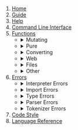 <ol>
    <li>
        <a href="./Home">Home</a>
    </li>
    <li>
        <a href="./Guide">Guide</a>
    </li>
    <li>
        <a href="./Help">Help</a>
    </li>
    <li>
        <a href="./Command-Line-Interface">Command Line Interface</a>
    </li>
    <li>
        <a href="./Functions">Functions</a>
        <ul>
            <li>
                <details>
                    <summary>Mutating</summary>
                    <ul>
                        <li><a href="./DoAdd">doAdd</a></li>
                        <li><a href="./DoRemove">doRemove</a></li>
                        <li><a href="./DoRemoveAt">doRemoveAt</a></li>
                        <li><a href="./DoInsertAt">doInsertAt</a></li>
                        <li><a href="./DoPop">doPop</a></li>
                        <li><a href="./DoShift">doShift</a></li>
                        <li><a href="./DoSwap">doSwap</a></li>
                    </ul>
                </details>
            </li>
            <li>
                <details>
                    <summary>Pure</summary>
                    <ul>
                        <li><a href="./Substring">substring</a></li>
                        <li><a href="./Length">length</a></li>
                        <li><a href="./IndexOf">indexOf</a></li>
                        <li><a href="./Contains">contains</a></li>
                        <li><a href="./StartsWith">startsWith</a></li>
                        <li><a href="./EndsWith">endsWith</a></li>
                        <li><a href="./Converted">converted</a></li>
                        <li><a href="./Filtered">filtered</a></li>
                        <li><a href="./Reversed">reversed</a></li>
                        <li><a href="./Sorted">sorted</a></li>
                        <li><a href="./CompareTo">compareTo</a></li>
                        <li><a href="./Sin">sin</a></li>
                        <li><a href="./Cos">cos</a></li>
                        <li><a href="./Tan">tan</a></li>
                        <li><a href="./Min">min</a></li>
                        <li><a href="./Max">max</a></li>
                        <li><a href="./Clamp">clamp</a></li>
                        <li><a href="./Interpolate">interpolate</a></li>
                        <li><a href="./Abs">abs</a></li>
                        <li><a href="./Floor">floor</a></li>
                        <li><a href="./Ceil">ceil</a></li>
                        <li><a href="./Round">round</a></li>
                        <li><a href="./Sqrt">sqrt</a></li>
                        <li><a href="./Clone">clone</a></li>
                    </ul>
                </details>
            </li>
            <li>
                <details>
                    <summary>Converting</summary>
                    <ul>
                        <li><a href="./FromJson">fromJson</a></li>
                        <li><a href="./ToBool">toBool</a></li>
                        <li><a href="./ToJson">toJson</a></li>
                        <li><a href="./ToKeys">toKeys</a></li>
                        <li><a href="./ToNumber">toNumber</a></li>
                        <li><a href="./ToRadix">toRadix</a></li>
                        <li><a href="./ToString">toString</a></li>
                        <li><a href="./ToTypeName">toTypeName</a></li>
                        <li><a href="./ToValues">toValues</a></li>
                    </ul>
                </details>
            </li>
            <li>
                <details>
                    <summary>Web</summary>
                    <ul>
                        <li><a href="./Fetch">fetch</a></li>
                        <li><a href="./HttpServer">httpServer</a></li>
                        <li><a href="./FileResponse">fileResponse</a></li>
                    </ul>
                </details>
            </li>
            <li>
                <details>
                    <summary>Files</summary>
                    <ul>
                        <li><a href="./FileRead">fileRead</a></li>
                        <li><a href="./FileExists">fileExists</a></li>
                        <li><a href="./FileWrite">fileWrite</a></li>
                        <li><a href="./FileDelete">fileDelete</a></li>
                    </ul>
                </details>
            </li>
            <li>
                <details>
                    <summary>Other</summary>
                    <ul>
                        <li><a href="./Random">random</a></li>
                        <li><a href="./Seed">seed</a></li>
                        <li><a href="./Print">print</a></li>
                        <li><a href="./Println">println</a></li>
                        <li><a href="./Readline">readline</a></li>
                        <li><a href="./Read">read</a></li>
                    </ul>
                </details>
            </li>
        </ul>
    </li>
    <li>
        <a href="./Errors">Errors</a>
        <ul>
            <li>
                <details>
                    <summary>Interpreter Errors</summary>
                    <ul>
                        <li><a href="./INT001">INT001</a></li>
                        <li><a href="./INT002">INT002</a></li>
                        <li><a href="./INT003">INT003</a></li>
                        <li><a href="./INT004">INT004</a></li>
                    </ul>
                </details>
            </li>
            <li>
                <details>
                    <summary>Import Errors</summary>
                    <ul>
                        <li><a href="./IMP001">IMP001</a></li>
                        <li><a href="./IMP002">IMP002</a></li>
                    </ul>
                </details>
            </li>
            <li>
                <details>
                    <summary>Type Errors</summary>
                    <ul>
                        <li><a href="./TYP001">TYP001</a></li>
                        <li><a href="./TYP002">TYP002</a></li>
                        <li><a href="./TYP003">TYP003</a></li>
                        <li><a href="./TYP004">TYP004</a></li>
                        <li><a href="./TYP005">TYP005</a></li>
                    </ul>
                </details>
            </li>
            <li>
                <details>
                    <summary>Parser Errors</summary>
                    <ul>
                        <li><a href="./PAR001">PAR001</a></li>
                        <li><a href="./PAR002">PAR002</a></li>
                        <li><a href="./PAR003">PAR003</a></li>
                        <li><a href="./PAR004">PAR004</a></li>
                    </ul>
                </details>
            </li>
            <li>
                <details>
                    <summary>Tokenizer Errors</summary>
                    <ul>
                        <li><a href="./TOK001">TOK001</a></li>
                        <li><a href="./TOK002">TOK002</a></li>
                    </ul>
                </details>
            </li>
        </ul>
    </li>
    <li>
        <a href="./Code-Style">Code Style</a>
    </li>
    <li>
        <a href="./Language-Reference">Language Reference</a>
    </li>
</ol>
